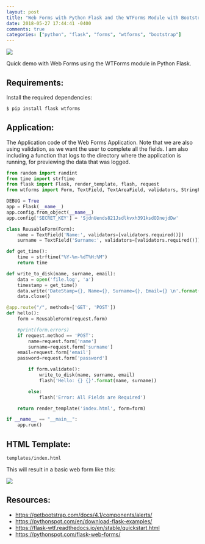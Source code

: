 ```yaml
---
layout: post
title: "Web Forms with Python Flask and the WTForms Module with Bootstrap"
date: 2018-05-27 17:44:41 -0400
comments: true
categories: ["python", "flask", "forms", "wtforms", "bootstrap"] 
---
```


![](http://obj-cache.cloud.ruanbekker.com/flask.png)

Quick demo with Web Forms using the WTForms module in Python Flask.

## Requirements:

Install the required dependencies:

```bash
$ pip install flask wtforms
```

## Application:

The Application code of the Web Forms Application. Note that we are also using validation, as we want the user to complete all the fields. I am also including a function that logs to the directory where the application is running, for previewing the data that was logged.

```python app.py
from random import randint
from time import strftime
from flask import Flask, render_template, flash, request
from wtforms import Form, TextField, TextAreaField, validators, StringField, SubmitField

DEBUG = True
app = Flask(__name__)
app.config.from_object(__name__)
app.config['SECRET_KEY'] = 'SjdnUends821Jsdlkvxh391ksdODnejdDw'

class ReusableForm(Form):
    name = TextField('Name:', validators=[validators.required()])
    surname = TextField('Surname:', validators=[validators.required()])

def get_time():
    time = strftime("%Y-%m-%dT%H:%M")
    return time

def write_to_disk(name, surname, email):
    data = open('file.log', 'a')
    timestamp = get_time()
    data.write('DateStamp={}, Name={}, Surname={}, Email={} \n'.format(timestamp, name, surname, email))
    data.close()

@app.route("/", methods=['GET', 'POST'])
def hello():
    form = ReusableForm(request.form)

    #print(form.errors)
    if request.method == 'POST':
        name=request.form['name']
        surname=request.form['surname']
	email=request.form['email']
	password=request.form['password']

        if form.validate():
            write_to_disk(name, surname, email)
            flash('Hello: {} {}'.format(name, surname))

        else:
            flash('Error: All Fields are Required')

    return render_template('index.html', form=form)

if __name__ == "__main__":
    app.run()
```

## HTML Template:

`templates/index.html`

<script src="https://gist.github.com/ruanbekker/f552f1e57aeb038e8c10b148ed1e4c2b.js"></script>

This will result in a basic web form like this:

![](https://i.snag.gy/3x98UV.jpg)

## Resources:

- https://getbootstrap.com/docs/4.1/components/alerts/
- https://pythonspot.com/en/download-flask-examples/
- https://flask-wtf.readthedocs.io/en/stable/quickstart.html
- https://pythonspot.com/flask-web-forms/
